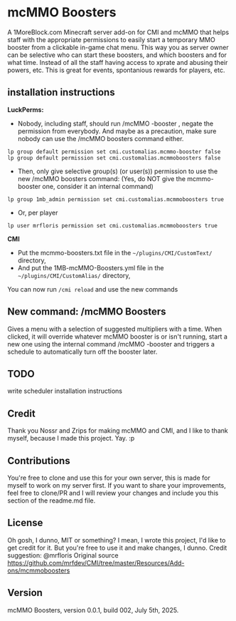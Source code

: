 # mcMMO Boosters
A 1MoreBlock.com Minecraft server add-on for CMI and mcMMO that helps staff with the appropriate permissions to easily start a temporary MMO booster from a clickable in-game chat menu. This way you as server owner can be selective who can start these boosters, and which boosters and for what time. Instead of all the staff having access to xprate and abusing their powers, etc. This is great for events, spontanious rewards for players, etc.

## installation instructions
**LuckPerms:**
- Nobody, including staff, should run /mcMMO -booster <multiplier> <timeInMinutes>, negate the permission from everybody. And maybe as a precaution, make sure nobody can use the /mcMMO boosters command either.
```
lp group default permission set cmi.customalias.mcmmo-booster false
lp group default permission set cmi.customalias.mcmmoboosters false
```
- Then, only give selective group(s) (or user(s)) permission to use the new /mcMMO boosters command: (Yes, do NOT give the mcmmo-booster one, consider it an internal command)
```
lp group 1mb_admin permission set cmi.customalias.mcmmoboosters true
```
- Or, per player
```
lp user mrfloris permission set cmi.customalias.mcmmoboosters true
```

**CMI**
- Put the mcmmo-boosters.txt file in the `~/plugins/CMI/CustomText/` directory,
- And put the 1MB-mcMMO-Boosters.yml file in the `~/plugins/CMI/CustomAlias/` directory,

You can now run `/cmi reload` and use the new commands

## New command: /mcMMO Boosters

Gives a menu with a selection of suggested multipliers with a time. When clicked, it will override whatever mcMMO booster is or isn't running, start a new one using the internal command /mcMMO -booster <multiplier> <time> and triggers a schedule to automatically turn off the booster later. 

## TODO
write scheduler installation instructions

## Credit
Thank you Nossr and Zrips for making mcMMO and CMI, and I like to thank myself, because I made this project. Yay. :p

## Contributions
You're free to clone and use this for your own server, this is made for myself to work on my server first. If you want to share your improvements, feel free to clone/PR and I will review your changes and include you this section of the readme.md file. 

## License
Oh gosh, I dunno, MIT or something? I mean, I wrote this project, I'd like to get credit for it. But you're free to use it and make changes, I dunno. Credit suggestion: @mrfloris Original source <https://github.com/mrfdev/CMI/tree/master/Resources/Add-ons/mcmmoboosters>

## Version
mcMMO Boosters, version 0.0.1, build 002, July 5th, 2025. 

